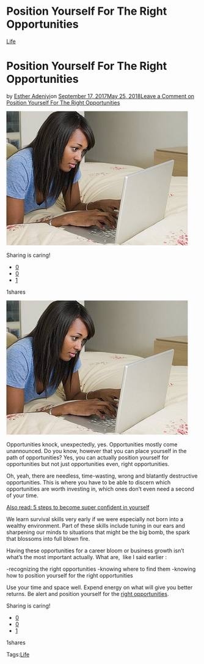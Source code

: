 # Position Yourself For The Right Opportunities

[Life](https://estheradeniyi.com/category/life/)
# Position Yourself For The Right Opportunities

by [Esther Adeniyi](https://estheradeniyi.com/author/esther-adeniyi/)on [September 17, 2017May 25, 2018](https://estheradeniyi.com/position-yourself-for-rig/)[Leave a Comment on Position Yourself For The Right Opportunities](https://estheradeniyi.com/position-yourself-for-rig/#respond)

![](images/aa-woman-computer-on-bed.jpg)

Sharing is caring!

- [0](https://www.facebook.com/sharer/sharer.php?u=https%3A%2F%2Festheradeniyi.com%2Fposition-yourself-for-rig%2F&amp;t=Position%20Yourself%20For%20The%20Right%20Opportunities)
- [0](https://twitter.com/intent/tweet?text=Position%20Yourself%20For%20The%20Right%20Opportunities&amp;url=https%3A%2F%2Festheradeniyi.com%2Fposition-yourself-for-rig%2F)
- [1](#)

1shares

[![](images/aa-woman-computer-on-bed.jpg)](images/aa-woman-computer-on-bed.jpg)

Opportunities knock, unexpectedly, yes. Opportunities mostly come unannounced. Do you know, however that you can place yourself in the path of opportunities? Yes, you can actually position yourself for opportunities but not just opportunities even, right opportunities.

Oh, yeah, there are needless, time-wasting, wrong and blatantly destructive opportunities. This is where you have to be able to discern which opportunities are worth investing in, which ones don&#x2019;t even need a second of your time.

[Also read: 5 steps to become super confident in yourself](https://www.estheradeniyi.com/5-steps-to-become-super-confident-in)

We learn survival skills very early if we were especially not born into a wealthy environment. Part of these skills include tuning in our ears and sharpening our minds to situations that might be the big bomb, the spark that blossoms into full blown fire.

Having these opportunities for a career bloom or business growth isn&#x2019;t what&#x2019;s the most important actually. What are, &#xA0;like I said earlier :

-recognizing the right opportunities
 -knowing where to find them
 -knowing how to position yourself for the right opportunities

Use your time and space well. Expend energy on what will give you better returns. Be alert and position yourself for the [right opportunities](https://www.tfolc.org/the-right-attitude-the-right-opportunities/).

Sharing is caring!

- [0](https://www.facebook.com/sharer/sharer.php?u=https%3A%2F%2Festheradeniyi.com%2Fposition-yourself-for-rig%2F&amp;t=Position%20Yourself%20For%20The%20Right%20Opportunities)
- [0](https://twitter.com/intent/tweet?text=Position%20Yourself%20For%20The%20Right%20Opportunities&amp;url=https%3A%2F%2Festheradeniyi.com%2Fposition-yourself-for-rig%2F)
- [1](#)

1shares

Tags:[Life](https://estheradeniyi.com/tag/life/)